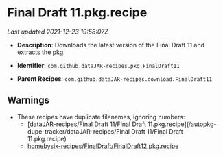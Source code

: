 # Final Draft 11.pkg.recipe

_Last updated 2021-12-23 19:58:07Z_

- **Description**: Downloads the latest version of the Final Draft 11 and extracts the pkg.

- **Identifier**: `com.github.dataJAR-recipes.pkg.FinalDraft11`

- **Parent Recipes**: `com.github.dataJAR-recipes.download.FinalDraft11`

## Warnings

- These recipes have duplicate filenames, ignoring numbers:
    - [dataJAR-recipes/Final Draft 11/Final Draft 11.pkg.recipe](/autopkg-dupe-tracker/dataJAR-recipes/Final Draft 11/Final Draft 11.pkg.recipe)
    - [homebysix-recipes/FinalDraft/FinalDraft12.pkg.recipe](/autopkg-dupe-tracker/homebysix-recipes/FinalDraft/FinalDraft12.pkg.recipe)